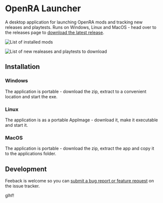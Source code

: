 # OpenRA Launcher

A desktop application for launching OpenRA mods and tracking new releases and playtests. Runs on Windows, Linux and MacOS - head over to the releases page to [download the latest release](https://github.com/dragunoff/OpenRA-Launcher/releases/latest).

![List of installed mods](./screenshots/screenshot-mods.png)

![List of new realeases and playtests to download](./screenshots/screenshot-updates.png)

## Installation

### Windows

The application is portable - download the zip, extract to a convenient location and start the exe.

### Linux

The application is as a portable AppImage - download it, make it executable and start it.

### MacOS

The application is portable - download the zip, extract the app and copy it to the applications folder.

## Development

Feeback is welcome so you can [submit a bug report or feature request](https://github.com/dragunoff/OpenRA-Launcher/issues) on the issue tracker.

glhf!
